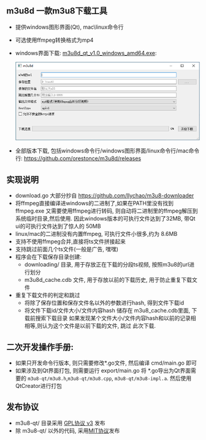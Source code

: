 ## m3u8d 一款m3u8下载工具
* 提供windows图形界面(Qt), mac\linux命令行 
* 可选使用ffmpeg转换格式为mp4
* windows界面下载: [m3u8d_qt_v1.0_windows_amd64.exe](https://github.com/orestonce/m3u8d/releases/download/v1.0/m3u8d_qt_v1.0_windows_amd64.exe):

    ![](m3u8d-qt/screenshot.png)
* 全部版本下载, 包括windows命令行/windows图形界面/linux命令行/mac命令行: https://github.com/orestonce/m3u8d/releases    

## 实现说明
* download.go 大部分抄自 https://github.com/llychao/m3u8-downloader
* 将ffmpeg直接编译进windows的二进制了,如果在PATH里没有找到ffmpeg.exe
  又需要使用ffmpeg进行转码, 则自动将二进制里的ffmpeg解压到系统临时目录,然后使用.
  因此windows版本的可执行文件达到了32MB, 带Qt ui的可执行文件达到了惊人的 50MB
* linux/mac的二进制没有内置ffmpeg, 可执行文件小很多,约为 8.6MB
* 支持不使用ffmpeg合并,直接将ts文件拼接起来
* 支持跳过前面几个ts文件(一般是广告, 嘿嘿)
* 程序会在下载保存目录创建:
    * downloading/ 目录, 用于存放正在下载的分段ts视频, 按照m3u8的url进行划分
    * m3u8d_cache.cdb 文件, 用于存放以前的下载历史, 用于防止重复下载文件
* 重复下载文件的判定和跳过    
    * 将除了保存位置和保存文件名以外的参数进行hash, 得到文件下载id
    * 将文件下载id/文件大小/文件内容hash 储存在 m3u8_cache.cdb里面, 下载前搜索下载目录
    如果发现某个文件大小/文件内容hash和以前的记录相相等,则认为这个文件是以前下载的文件, 跳过
    此次下载.
## 二次开发操作手册:
* 如果只开发命令行版本, 则只需要修改*.go文件, 然后编译 cmd/main.go 即可
* 如果涉及到Qt界面打包, 则需要运行 export/main.go 将 *.go导出为Qt界面需要的
`m3u8-qt/m3u8.h`,`m3u8-qt/m3u8.cpp`, `m3u8-qt/m3u8-impl.a`. 然后使用QtCreator进行打包
## 发布协议
* m3u8-qt/ 目录采用 [GPL协议 v3](m3u8d-qt/LICENSE) 发布
* 除 m3u8-qt/ 以外的代码, 采用[MIT协议](LICENSE)发布 
